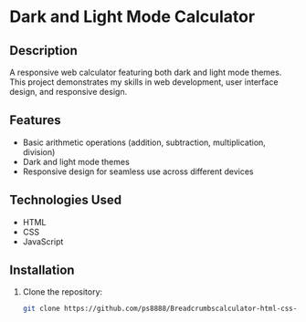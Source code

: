 # Dark and Light Mode Calculator

## Description

A responsive web calculator featuring both dark and light mode themes. This project demonstrates my skills in web development, user interface design, and responsive design.

## Features

- Basic arithmetic operations (addition, subtraction, multiplication, division)
- Dark and light mode themes
- Responsive design for seamless use across different devices

## Technologies Used

- HTML
- CSS
- JavaScript

## Installation

1. Clone the repository:
   ```sh
   git clone https://github.com/ps8888/Breadcrumbscalculator-html-css-javascript.git
